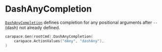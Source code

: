 # DashAnyCompletion

[`DashAnyCompletion`] defines completion for any positional arguments after `--` (dash) not already defined.

```go
carapace.Gen(rootCmd).DashAnyCompletion(
    carapace.ActionValues("dAny", "dashAny"),
)
```

[`DashAnyCompletion`]:https://pkg.go.dev/github.com/rsteube/carapace#Carapace.DashAnyCompletion
